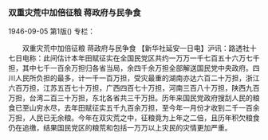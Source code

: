 ### 双重灾荒中加倍征粮  蒋政府与民争食

1946-09-05
第1版()
专栏：

　　双重灾荒中加倍征粮
    蒋政府与民争食
    【新华社延安一日电】沪讯：路透社十七日电称：此间估计本年田赋征实在全国民党区共约一万万一千七百五十六万七千担，其中七千一百余万担归各省当局，余四千余万担全部解送国民党中央政府。四川人民所负担的最多，计一千一百万担，受灾最重的湖南亦达六百二十万担，浙江六百万担，江苏五百七十万担，广西四百七十万担，河南三百八十万担，陕西九百万担，台湾二百三十万担，东北各省共三千万担。历年来国民党政府搜刮人民的粮食已至山穷水尽，去年田赋征实五千九百余万担，至今年一月份才收到二千一百余万担，人民已无余粮。今年在双灾荒之中，征粮竟为上年之二倍，且历年积欠粮食仍在追缴，结果国民党区的粮荒和包括一万万以上灾民的灾情更加严重。

